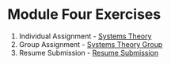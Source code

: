 # Module Four Exercises
1. Individual Assignment - [Systems Theory](./02.1-systems-theory.md)
2. Group Assignment - [Systems Theory Group](./02.2-systems-theory-group.md)
3. Resume Submission - [Resume Submission](./02.3-resume-submission.md)
